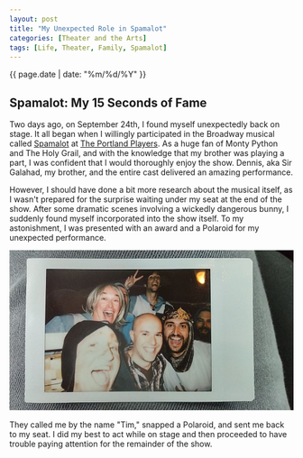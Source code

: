 ```yaml
---
layout: post
title: "My Unexpected Role in Spamalot"
categories: [Theater and the Arts]
tags: [Life, Theater, Family, Spamalot]
---
```


{{ page.date | date: "%m/%d/%Y" }}

## Spamalot: My 15 Seconds of Fame

Two days ago, on September 24th, I found myself unexpectedly back on stage. It all began when I willingly participated in the Broadway musical called [Spamalot](https://spamalotthemusical.com/#about) at [The Portland Players](https://www.portlandplayers.org/). As a huge fan of Monty Python and The Holy Grail, and with the knowledge that my brother was playing a part, I was confident that I would thoroughly enjoy the show. Dennis, aka Sir Galahad, my brother, and the entire cast delivered an amazing performance.

However, I should have done a bit more research about the musical itself, as I wasn't prepared for the surprise waiting under my seat at the end of the show. After some dramatic scenes involving a wickedly dangerous bunny, I suddenly found myself incorporated into the show itself. To my astonishment, I was presented with an award and a Polaroid for my unexpected performance.

![Me on Stage](/assets/images/2023-09-24-spamalot.jpg)

They called me by the name "Tim," snapped a Polaroid, and sent me back to my seat. I did my best to act while on stage and then proceeded to have trouble paying attention for the remainder of the show.
